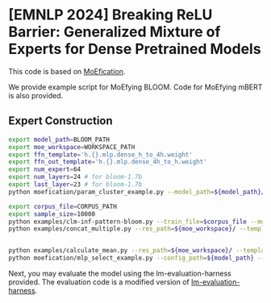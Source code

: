 
# [EMNLP 2024] Breaking ReLU Barrier: Generalized Mixture of Experts for Dense Pretrained Models

This code is based on [MoEfication](https://github.com/thunlp/MoEfication).

We provide example script for MoEfying BLOOM. Code for MoEfying mBERT is also provided.

## Expert Construction

```bash
export model_path=BLOOM_PATH
export moe_workspace=WORKSPACE_PATH
export ffn_template='h.{}.mlp.dense_h_to_4h.weight'
export ffn_out_template='h.{}.mlp.dense_4h_to_h.weight'
export num_expert=64
export num_layers=24 # for bloom-1.7b
export last_layer=23 # for bloom-1.7b
python moefication/param_cluster_example.py --model_path=${model_path}/pytorch_model.bin --res_path=${moe_workspace}/ --templates=${ffn_template} --num-expert=${num_expert} --num-layer=${num_layers}

export corpus_file=CORPUS_PATH
export sample_size=10000
python examples/clm-inf-pattern-bloom.py --train_file=$corpus_file --model_name_or_path=${model_path} --res_path=${moe_workspace}/0 --templates=${ffn_template} --split_size=${sample_size} --start_split=0 --per_device_train_batch_size=1 # can be splitted into parallel runs by controlling split parameters
python examples/concat_multiple.py --res_path=${moe_workspace}/ --templates=${ffn_template} --num_layers=${num_layers}


python examples/calculate_mean.py --res_path=${moe_workspace}/ --templates=${ffn_out_template} --start_layer={layer_id} --end_layer={layer_id}
python moefication/mlp_select_example.py --config_path=${model_path} --mean_template=${ffn_out_template}_mean --templates=${ffn_template} --model_path=${model_path}/pytorch_model.bin --res_path=${moe_workspace}/ --num-expert=${num_expert} --start_layer=0 --end_layer=${last_layer}
```

Next, you may evaluate the model using the lm-evaluation-harness provided. The evaluation code is a modified version of [lm-evaluation-harness](https://github.com/OpenGPTX/lm-evaluation-harness).
